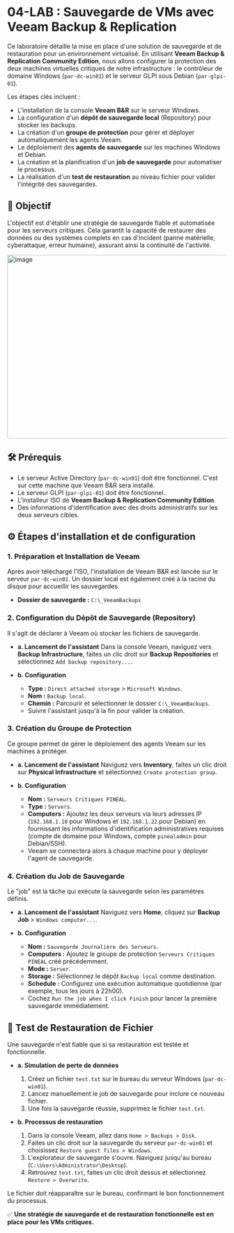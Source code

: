 # 04-LAB : Sauvegarde de VMs avec Veeam Backup & Replication

Ce laboratoire détaille la mise en place d'une solution de sauvegarde et de restauration pour un environnement virtualisé. En utilisant **Veeam Backup & Replication Community Edition**, nous allons configurer la protection des deux machines virtuelles critiques de notre infrastructure : le contrôleur de domaine Windows (`par-dc-win01`) et le serveur GLPI sous Debian (`par-glpi-01`).

Les étapes clés incluent :

* L'installation de la console **Veeam B&R** sur le serveur Windows.
* La configuration d'un **dépôt de sauvegarde local** (Repository) pour stocker les backups.
* La création d'un **groupe de protection** pour gérer et déployer automatiquement les agents Veeam.
* Le déploiement des **agents de sauvegarde** sur les machines Windows et Debian.
* La création et la planification d'un **job de sauvegarde** pour automatiser le processus.
* La réalisation d'un **test de restauration** au niveau fichier pour valider l'intégrité des sauvegardes.

## 🎯 Objectif

L'objectif est d'établir une stratégie de sauvegarde fiable et automatisée pour les serveurs critiques. Cela garantit la capacité de restaurer des données ou des systèmes complets en cas d'incident (panne matérielle, cyberattaque, erreur humaine), assurant ainsi la continuité de l'activité.

<img width="750" height="422" alt="image" src="https://github.com/user-attachments/assets/c072cd1b-c35c-4b70-97fd-c4f0cb404183" />


## 🛠️ Prérequis

* Le serveur Active Directory (`par-dc-win01`) doit être fonctionnel. C'est sur cette machine que Veeam B&R sera installé.
* Le serveur GLPI (`par-glpi-01`) doit être fonctionnel.
* L'installeur ISO de **Veeam Backup & Replication Community Edition**.
* Des informations d'identification avec des droits administratifs sur les deux serveurs cibles.

## ⚙️ Étapes d'installation et de configuration

### 1. Préparation et Installation de Veeam

Après avoir téléchargé l'ISO, l'installation de Veeam B&R est lancée sur le serveur `par-dc-win01`. Un dossier local est également créé à la racine du disque pour accueillir les sauvegardes.
* **Dossier de sauvegarde :** `C:\_VeeamBackups`

### 2. Configuration du Dépôt de Sauvegarde (Repository)

Il s'agit de déclarer à Veeam où stocker les fichiers de sauvegarde.

* **a. Lancement de l'assistant**
    Dans la console Veeam, naviguez vers **Backup Infrastructure**, faites un clic droit sur **Backup Repositories** et sélectionnez `Add backup repository...`.

* **b. Configuration**
    * **Type :** `Direct attached storage` > `Microsoft Windows`.
    * **Nom :** `Backup local`.
    * **Chemin :** Parcourir et sélectionner le dossier `C:\_VeeamBackups`.
    * Suivre l'assistant jusqu'à la fin pour valider la création.

### 3. Création du Groupe de Protection

Ce groupe permet de gérer le déploiement des agents Veeam sur les machines à protéger.

* **a. Lancement de l'assistant**
    Naviguez vers **Inventory**, faites un clic droit sur **Physical Infrastructure** et sélectionnez `Create protection group`.

* **b. Configuration**
    * **Nom :** `Serveurs Critiques PINEAL`.
    * **Type :** `Servers`.
    * **Computers :** Ajoutez les deux serveurs via leurs adresses IP (`192.168.1.10` pour Windows et `192.168.1.22` pour Debian) en fournissant les informations d'identification administratives requises (compte de domaine pour Windows, compte `pinealadmin` pour Debian/SSH).
    * Veeam se connectera alors à chaque machine pour y déployer l'agent de sauvegarde.

### 4. Création du Job de Sauvegarde

Le "job" est la tâche qui exécute la sauvegarde selon les paramètres définis.

* **a. Lancement de l'assistant**
    Naviguez vers **Home**, cliquez sur **Backup Job** > `Windows computer...`.

* **b. Configuration**
    * **Nom :** `Sauvegarde Journalière des Serveurs`.
    * **Computers :** Ajoutez le groupe de protection `Serveurs Critiques PINEAL` créé précédemment.
    * **Mode :** `Server`.
    * **Storage :** Sélectionnez le dépôt `Backup local` comme destination.
    * **Schedule :** Configurez une exécution automatique quotidienne (par exemple, tous les jours à 22h00).
    * Cochez `Run the job when I click Finish` pour lancer la première sauvegarde immédiatement.

## 🧪 Test de Restauration de Fichier

Une sauvegarde n'est fiable que si sa restauration est testée et fonctionnelle.

* **a. Simulation de perte de données**
    1. Créez un fichier `test.txt` sur le bureau du serveur Windows (`par-dc-win01`).
    2. Lancez manuellement le job de sauvegarde pour inclure ce nouveau fichier.
    3. Une fois la sauvegarde réussie, supprimez le fichier `test.txt`.

* **b. Processus de restauration**
    1. Dans la console Veeam, allez dans `Home > Backups > Disk`.
    2. Faites un clic droit sur la sauvegarde du serveur `par-dc-win01` et choisissez `Restore guest files > Windows`.
    3. L'explorateur de sauvegarde s'ouvre. Naviguez jusqu'au bureau (`C:\Users\Administrator\Desktop`).
    4. Retrouvez `test.txt`, faites un clic droit dessus et sélectionnez `Restore > Overwrite`.

Le fichier doit réapparaître sur le bureau, confirmant le bon fonctionnement du processus.

✅ **Une stratégie de sauvegarde et de restauration fonctionnelle est en place pour les VMs critiques.**
